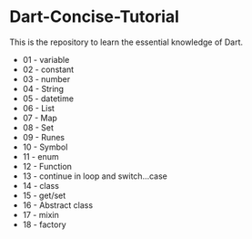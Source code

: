 # Dart-Concise-Tutorial

This is the repository to learn the essential knowledge of Dart.

- 01 - variable
- 02 - constant
- 03 - number
- 04 - String
- 05 - datetime
- 06 - List
- 07 - Map  
- 08 - Set
- 09 - Runes
- 10 - Symbol
- 11 - enum
- 12 - Function
- 13 - continue in loop and switch...case
- 14 - class
- 15 - get/set
- 16 - Abstract class
- 17 - mixin
- 18 - factory
  

